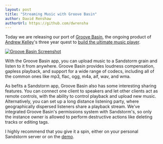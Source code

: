 ```yaml
---
layout: post
title: "Streaming Music with Groove Basin"
author: David Renshaw
authorUrl: https://github.com/dwrensha
---
```


Today we are releasing our port of [Groove Basin](http://groovebasin.com/), the ongoing product of [Andrew Kelley](http://andrewkelley.me/)'s three year quest to [build the ultimate music player](http://andrewkelley.me/post/quest-build-ultimate-music-player.html).

<a href="https://sandstorm.io/apps/groovebasin-big.png"><img alt="Groove Basin Screenshot" src="https://sandstorm.io/apps/groovebasin.png"></a>

With the Groove Basin app, you can upload music to a Sandstorm grain and listen to it from anywhere. Groove Basin provides loudness compensation, gapless playback, and support for a wide range of codecs, including all of the common ones like mp3, flac, ogg, m4a, aif, wav, and wma.

As befits a Sandstorm app, Groove Basin also has some interesting sharing features. You can connect one client to speakers and let other clients act as remote controls, with the ability to control playback and upload new music. Alternatively, you can set up a long distance listening party, where geographically dispersed listeners share a playback stream. We've integrated Groove Basin's permissions system with Sandstorm's, so only the instance owner is allowed to perform destructive actions like deleting tracks or editing tags.

I highly recommend that you give it a spin, either on your personal Sandstorm server or on the [demo](https://demo.sandstorm.io).
